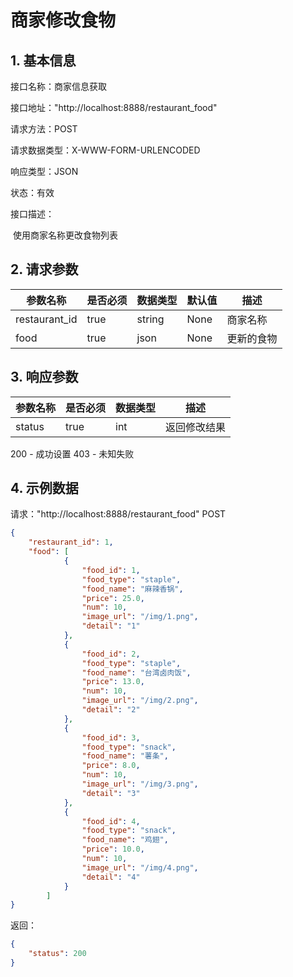 # 商家修改食物

## 1. 基本信息

接口名称：商家信息获取

接口地址："http://localhost:8888/restaurant_food"

请求方法：POST

请求数据类型：X-WWW-FORM-URLENCODED

响应类型：JSON

状态：有效

接口描述：

​	使用商家名称更改食物列表



## 2. 请求参数

| 参数名称        | 是否必须 | 数据类型 | 默认值 | 描述     |
| --------------- | -------- | -------- | ------ | -------- |
| restaurant_id | true     | string   | None   | 商家名称 |
| food      | true     | json   | None   | 更新的食物 |


## 3. 响应参数

| 参数名称      | 是否必须 | 数据类型      | 描述                   |
| ------------- | -------- | ------------- | ---------------------- |
| status        | true     | int        | 返回修改结果               |

200 - 成功设置
403 - 未知失败

## 4. 示例数据

请求："http://localhost:8888/restaurant_food"
POST

```json
{
    "restaurant_id": 1,
    "food": [
            {
                "food_id": 1,
                "food_type": "staple",
                "food_name": "麻辣香锅",
                "price": 25.0,
                "num": 10,
                "image_url": "/img/1.png",
                "detail": "1"
            },
            {
                "food_id": 2,
                "food_type": "staple",
                "food_name": "台湾卤肉饭",
                "price": 13.0,
                "num": 10,
                "image_url": "/img/2.png",
                "detail": "2"
            },
            {
                "food_id": 3,
                "food_type": "snack",
                "food_name": "薯条",
                "price": 8.0,
                "num": 10,
                "image_url": "/img/3.png",
                "detail": "3"
            },
            {
                "food_id": 4,
                "food_type": "snack",
                "food_name": "鸡翅",
                "price": 10.0,
                "num": 10,
                "image_url": "/img/4.png",
                "detail": "4"
            }
        ]
}

```
返回：

```json
{
    "status": 200
}
```

